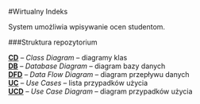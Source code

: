 #Wirtualny Indeks

System umożliwia wpisywanie ocen studentom.

###Struktura repozytorium


[**CD**](./CD/) – *Class Diagram* – diagramy klas  
[**DB**](./DB/) – *Database Diagram* – diagram bazy danych  
[**DFD**](./DFD/) – *Data Flow Diagram* – diagram przepływu danych  
[**UC**](./UC/) – *Use Cases* – lista przypadków użycia  
[**UCD**](./UCD/) – *Use Case Diagram* – diagram przypadków użycia  
